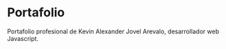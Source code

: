 # Portafolio
Portafolio profesional de Kevin Alexander Jovel Arevalo, desarrollador web Javascript.
